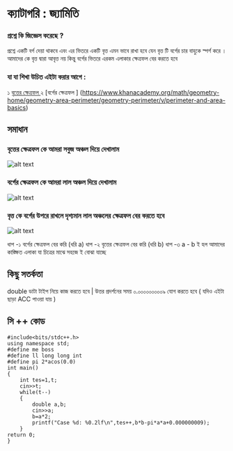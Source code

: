 # ক্যাটাগরি : জ্যামিতি 

### প্রশ্নে কি জিজ্ঞেস করেছে ? 

প্রশ্নে একটি বর্গ দেয়া  থাকবে এবং এর ভিতরে একটি বৃত্ত এমন ভাবে রাখা হবে যেন বৃত্ত টি বর্গের চার বাহুকে স্পর্শ করে । আমাদের কে বৃত্ত দ্বারা আবৃত্ত নয় কিন্তু বর্গের ভিতরে এরকম এলাকার 
ক্ষেত্রফল  বের করতে হবে 

### যা যা শিখা উচিত এইটা করার আগে : 
১ [বৃত্তের ক্ষেত্রফল   ](https://www.khanacademy.org/math/cc-seventh-grade-math/cc-7th-geometry/cc-7th-area-circumference/v/area-of-a-circle ) 
২ [বর্গের ক্ষেত্রফল ] (https://www.khanacademy.org/math/geometry-home/geometry-area-perimeter/geometry-perimeter/v/perimeter-and-area-basics) 

## সমাধান 

### বৃত্তের ক্ষেত্রফল কে আমরা সবুজ অঞ্চল দিয়ে দেখালাম 
![alt text](https://user-images.githubusercontent.com/72943111/204069997-194fa2dc-d3b4-48ae-8444-7ac5b62d0e58.png)

### বর্গের  ক্ষেত্রফল কে আমরা লাল  অঞ্চল দিয়ে দেখালাম 
![alt text](https://user-images.githubusercontent.com/72943111/204070016-f4d87f3c-230c-43ed-bbcb-2e02329492fd.png)

### বৃত্ত কে বর্গের উপরে রাখলে দৃশ্যমান লাল অঞ্চলের ক্ষেত্রফল বের করতে হবে 
![alt text](https://user-images.githubusercontent.com/72943111/204070010-bfcaab02-e089-4357-85cf-edeba2d2091a.png)

ধাপ -১ বর্গের ক্ষেত্রফল বের করি (ধরি a) 
ধাপ -২ বৃত্তের ক্ষেত্রফল বের করি (ধরি b) 
ধাপ -৩ a - b ই হল আমাদের কাঙ্ক্ষিত এলাকা যা চিত্রের মাঝে সহজে ই বোঝা যাচ্ছে 

## কিছু সতর্কতা 
double ডাটা টাইপ নিয়ে কাজ করতে হবে |
উত্তর প্রদর্শনের সময় ০.০০০০০০০০০৯ যোগ করতে হবে ( যদিও এইটা ছাড়া ACC পাওয়া যায় )  

## সি ++ কোড 
```
#include<bits/stdc++.h>
using namespace std;
#define me boss
#define ll long long int
#define pi 2*acos(0.0)
int main()
{
    int tes=1,t;
    cin>>t;
    while(t--)
    {
        double a,b;
        cin>>a;
        b=a*2;
        printf("Case %d: %0.2lf\n",tes++,b*b-pi*a*a+0.000000009);
    }
return 0;
}

```



